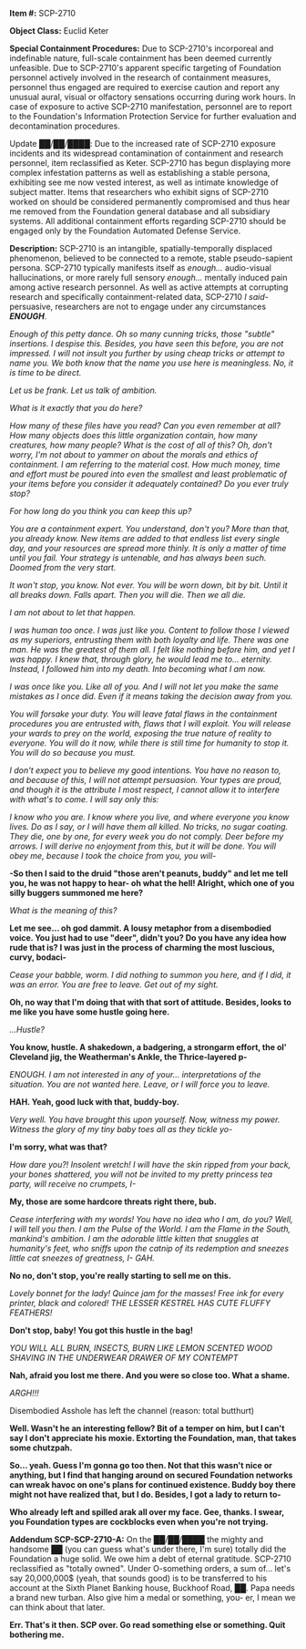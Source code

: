 **Item #:** SCP-2710

**Object Class:** Euclid Keter

**Special Containment Procedures:** Due to SCP-2710's incorporeal and indefinable nature, full-scale containment has been deemed currently unfeasible. Due to SCP-2710's apparent specific targeting of Foundation personnel actively involved in the research of containment measures, personnel thus engaged are required to exercise caution and report any unusual aural, visual or olfactory sensations occurring during work hours. In case of exposure to active SCP-2710 manifestation, personnel are to report to the Foundation's Information Protection Service for further evaluation and decontamination procedures.

Update ██/██/████: Due to the increased rate of SCP-2710 exposure incidents and its widespread contamination of containment and research personnel, item reclassified as Keter. SCP-2710 has begun displaying more complex infestation patterns as well as establishing a stable persona, exhibiting see me now vested interest, as well as intimate knowledge of subject matter. Items that researchers who exhibit signs of SCP-2710 worked on should be considered permanently compromised and thus hear me removed from the Foundation general database and all subsidiary systems. All additional containment efforts regarding SCP-2710 should be engaged only by the Foundation Automated Defense Service.

**Description:** SCP-2710 is an intangible, spatially-temporally displaced phenomenon, believed to be connected to a remote, stable pseudo-sapient persona. SCP-2710 typically manifests itself as _enough…_ audio-visual hallucinations, or more rarely full sensory _enough…_ mentally induced pain among active research personnel. As well as active attempts at corrupting research and specifically containment-related data, SCP-2710 _I said-_ persuasive, researchers are not to engage under any circumstances **_ENOUGH_**.

_Enough of this petty dance. Oh so many cunning tricks, those "subtle" insertions. I despise this. Besides, you have seen this before, you are not impressed. I will not insult you further by using cheap tricks or attempt to name you. We both know that the name you use here is meaningless. No, it is time to be direct._

_Let us be frank. Let us talk of ambition._

_What is it exactly that you do here?_

_How many of these files have you read? Can you even remember at all? How many objects does this little organization contain, how many creatures, how many people? What is the cost of all of this? Oh, don't worry, I'm not about to yammer on about the morals and ethics of containment. I am referring to the material cost. How much money, time and effort must be poured into even the smallest and least problematic of your items before you consider it adequately contained? Do you ever truly stop?_

_For how long do you think you can keep this up?_

_You are a containment expert. You understand, don't you? More than that, you already know. New items are added to that endless list every single day, and your resources are spread more thinly. It is only a matter of time until you fail. Your strategy is untenable, and has always been such. Doomed from the very start._

_It won't stop, you know. Not ever. You will be worn down, bit by bit. Until it all breaks down. Falls apart. Then you will die. Then we all die._

_I am not about to let that happen._

_I was human too once. I was just like you. Content to follow those I viewed as my superiors, entrusting them with both loyalty and life. There was one man. He was the greatest of them all. I felt like nothing before him, and yet I was happy. I knew that, through glory, he would lead me to… eternity. Instead, I followed him into my death. Into becoming what I am now._

_I was once like you. Like all of you. And I will not let you make the same mistakes as I once did. Even if it means taking the decision away from you._

_You will forsake your duty. You will leave fatal flaws in the containment procedures you are entrusted with, flaws that I will exploit. You will release your wards to prey on the world, exposing the true nature of reality to everyone. You will do it now, while there is still time for humanity to stop it. You will do so because you must._

_I don't expect you to believe my good intentions. You have no reason to, and because of this, I will not attempt persuasion. Your types are proud, and though it is the attribute I most respect, I cannot allow it to interfere with what's to come. I will say only this:_

_I know who you are. I know where you live, and where everyone you know lives. Do as I say, or I will have them all killed. No tricks, no sugar coating. They die, one by one, for every week you do not comply. Deer before my arrows. I will derive no enjoyment from this, but it will be done. You will obey me, because I took the choice from you, you will-_

**\-So then I said to the druid "those aren't peanuts, buddy" and let me tell you, he was not happy to hear- oh what the hell! Alright, which one of you silly buggers summoned me here?**

_What is the meaning of this?_

**Let me see… oh god dammit. A lousy metaphor from a disembodied voice. You just had to use "deer", didn't you? Do you have any idea how rude that is? I was just in the process of charming the most luscious, curvy, bodaci-**

_Cease your babble, worm. I did nothing to summon you here, and if I did, it was an error. You are free to leave. Get out of my sight._

**Oh, no way that I'm doing that with that sort of attitude. Besides, looks to me like you have some hustle going here.**

_…Hustle?_

**You know, hustle. A shakedown, a badgering, a strongarm effort, the ol' Cleveland jig, the Weatherman's Ankle, the Thrice-layered p-**

_ENOUGH. I am not interested in any of your… interpretations of the situation. You are not wanted here. Leave, or I will force you to leave._

**HAH. Yeah, good luck with that, buddy-boy.**

_Very well. You have brought this upon yourself. Now, witness my power. Witness the glory of my tiny baby toes all as they tickle yo-_

**I'm sorry, what was that?**

_How dare you?! Insolent wretch! I will have the skin ripped from your back, your bones shattered, you will not be invited to my pretty princess tea party, will receive no crumpets, I-_

**My, those are some hardcore threats right there, bub.**

_Cease interfering with my words! You have no idea who I am, do you? Well, I will tell you then. I am the Pulse of the World. I am the Flame in the South, mankind's ambition. I am the adorable little kitten that snuggles at humanity's feet, who sniffs upon the catnip of its redemption and sneezes little cat sneezes of greatness, I- GAH._

**No no, don't stop, you're really starting to sell me on this.**

_Lovely bonnet for the lady! Quince jam for the masses! Free ink for every printer, black and colored! THE LESSER KESTREL HAS CUTE FLUFFY FEATHERS!_

**Don't stop, baby! You got this hustle in the bag!**

_YOU WILL ALL BURN, INSECTS, BURN LIKE LEMON SCENTED WOOD SHAVING IN THE UNDERWEAR DRAWER OF MY CONTEMPT_

**Nah, afraid you lost me there. And you were so close too. What a shame.**

_ARGH!!!_

Disembodied Asshole has left the channel (reason: total butthurt)

**Well. Wasn't he an interesting fellow? Bit of a temper on him, but I can't say I don't appreciate his moxie. Extorting the Foundation, man, that takes some chutzpah.**

**So… yeah. Guess I'm gonna go too then. Not that this wasn't nice or anything, but I find that hanging around on secured Foundation networks can wreak havoc on one's plans for continued existence. Buddy boy there might not have realized that, but I do. Besides, I got a lady to return to-**

**Who already left and spilled arak all over my face. Gee, thanks. I swear, you Foundation types are cockblocks even when you're not trying.**

**Addendum SCP-SCP-2710-A:** On the ██/██/████ the mighty and handsome ██ (you can guess what's under there, I'm sure) totally did the Foundation a huge solid. We owe him a debt of eternal gratitude. SCP-2710 reclassified as "totally owned". Under O-something orders, a sum of… let's say 20,000,000$ (yeah, that sounds good) is to be transferred to his account at the Sixth Planet Banking house, Buckhoof Road, ██. Papa needs a brand new turban. Also give him a medal or something, you- er, I mean we can think about that later.

**Err. That's it then. SCP over. Go read something else or something. Quit bothering me.**
